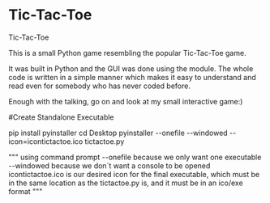 # Tic-Tac-Toe
Tic-Tac-Toe

This is a small Python game resembling the popular Tic-Tac-Toe game. 

It was built in Python and the GUI was done using the <Tkinter> module. The whole code is written in a simple manner which makes it easy to understand and read even for somebody who has never coded before.

Enough with the talking, go on and look at my small interactive game:)

#Create Standalone Executable

pip install pyinstaller
cd Desktop
pyinstaller --onefile --windowed --icon=icontictactoe.ico tictactoe.py

"""
using command prompt
--onefile because we only want one executable
--windowed because we don`t want a console to be opened
icontictactoe.ico is our desired icon for the final executable, which must be in the same location as the tictactoe.py is, and it must be in an ico/exe format
"""
